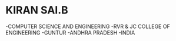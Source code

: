 # KIRAN SAI.B

-COMPUTER SCIENCE AND ENGINEERING
-RVR & JC COLLEGE OF ENGINEERING
-GUNTUR
-ANDHRA PRADESH
-INDIA
